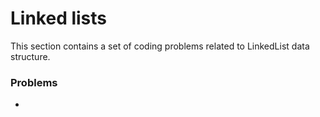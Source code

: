 # Linked lists

This section contains a set of coding problems related to LinkedList data structure.

### Problems

- []()